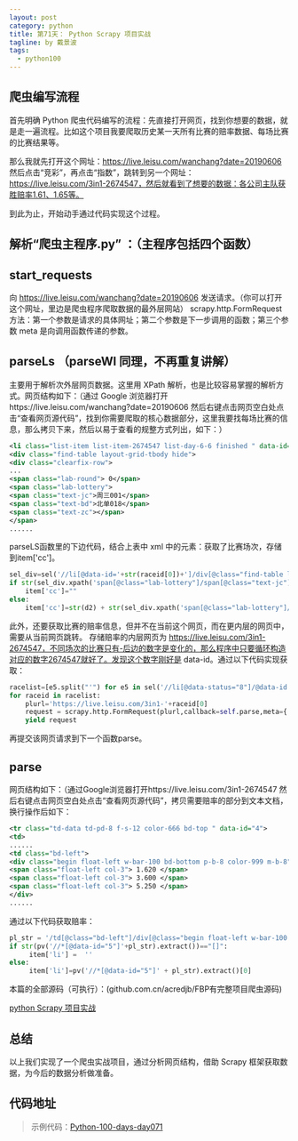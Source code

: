 ```yaml
---
layout: post
category: python
title: 第71天： Python Scrapy 项目实战
tagline: by 戴景波
tags: 
  - python100
---
```


## 爬虫编写流程

首先明确 Python 爬虫代码编写的流程：先直接打开网页，找到你想要的数据，就是走一遍流程。比如这个项目我要爬取历史某一天所有比赛的赔率数据、每场比赛的比赛结果等。

那么我就先打开这个网址：https://live.leisu.com/wanchang?date=20190606 然后点击“竞彩”，再点击“指数”，跳转到另一个网址：https://live.leisu.com/3in1-2674547，然后就看到了想要的数据：各公司主队获胜赔率1.61、1.65等。

到此为止，开始动手通过代码实现这个过程。

<!--more-->

## 解析“爬虫主程序.py” ：（主程序包括四个函数）

## start_requests 

向 https://live.leisu.com/wanchang?date=20190606 发送请求。（你可以打开这个网址，里边是爬虫程序爬取数据的最外层网站）
scrapy.http.FormRequest 方法：第一个参数是请求的具体网址；第二个参数是下一步调用的函数；第三个参数 meta 是向调用函数传递的参数。

## parseLs （parseWl 同理，不再重复讲解）

主要用于解析次外层网页数据。这里用 XPath 解析，也是比较容易掌握的解析方式。网页结构如下：（通过 Google 浏览器打开https://live.leisu.com/wanchang?date=20190606 然后右键点击网页空白处点击“查看网页源代码”，找到你需要爬取的核心数据部分，这里我要找每场比赛的信息，那么拷贝下来，然后以易于查看的规整方式列出，如下：）

```xml
<li class="list-item list-item-2674547 list-day-6-6 finished " data-id="2674547" data-status="8" data-eventid="2906" data-status-name="finished" data-nowtime="1559760300" data-realtime="1559764089" data-eventlevels="1" data-halftime="45,15" data-lottery="周三001,北单018," data-asian-name="name-0.25" data-daxiao-name="name-2.5" data-asian="1.125,0.25,0.78,0" data-daxiao="0.99,2.5,0.91,0" data-home-icon="8863b9e186e3580aa6dec29f19155d3a.png" data-away-icon="f84be480c54f0ff871b91fab14a36b36.png" style="height:41px;">
<div class="find-table layout-grid-tbody hide">
<div class="clearfix-row">
...
<span class="lab-round"> 0</span> 
<span class="lab-lottery"> 
<span class="text-jc">周三001</span> 
<span class="text-bd">北单018</span> 
<span class="text-zc"></span>
</span> 
......
```

parseLS函数里的下边代码，结合上表中 xml 中的元素：获取了比赛场次，存储到item['cc']。

```python
sel_div=sel('//li[@data-id='+str(raceid[0])+']/div[@class="find-table layout-grid-tbody hide"]/div[@class="clearfix-row"]')
if str(sel_div.xpath('span[@class="lab-lottery"]/span[@class="text-jc"]/text()').extract()) == "[]":
    item['cc']=""
else:
    item['cc']=str(d2) + str(sel_div.xpath('span[@class="lab-lottery"]/span[@class="text-jc"]/text()').extract()[0])
```

此外，还要获取比赛的赔率信息，但并不在当前这个网页，而在更内层的网页中，需要从当前网页跳转。
存储赔率的内层网页为 https://live.leisu.com/3in1-2674547，不同场次的比赛只有-后边的数字是变化的，那么程序中只要循环构造对应的数字2674547就好了。发现这个数字刚好是 data-id。通过以下代码实现获取：

```python
racelist=[e5.split("'") for e5 in sel('//li[@data-status="8"]/@data-id').extract()]
for raceid in racelist:
    plurl='https://live.leisu.com/3in1-'+raceid[0]
    request = scrapy.http.FormRequest(plurl,callback=self.parse,meta={'item':item})
    yield request
```
再提交该网页请求到下一个函数parse。

## parse

网页结构如下：（通过Google浏览器打开https://live.leisu.com/3in1-2674547 然后右键点击网页空白处点击“查看网页源代码”，拷贝需要赔率的部分到文本文档，换行操作后如下：
```xml
<tr class="td-data td-pd-8 f-s-12 color-666 bd-top " data-id="4">
<td> 
......
<td class="bd-left">
<div class="begin float-left w-bar-100 bd-bottom p-b-8 color-999 m-b-8">
<span class="float-left col-3"> 1.620 </span>
<span class="float-left col-3"> 3.600 </span> 
<span class="float-left col-3"> 5.250 </span>
</div>
......
```
通过以下代码获取赔率：
```python
pl_str = '/td[@class="bd-left"]/div[@class="begin float-left w-bar-100 bd-bottom p-b-8 color-999 m-b-8"]/span[@class="float-left col-3"]/text()'
if str(pv('//*[@data-id="5"]'+pl_str).extract())=="[]":
     item['li'] =  ''
else:
     item['li']=pv('//*[@data-id="5"]' + pl_str).extract()[0]
```

本篇的全部源码（可执行）：(github.com.cn/acredjb/FBP有完整项目爬虫源码)

[python Scrapy 项目实战](https://github.com/JustDoPython/python-100-day/tree/master/day-071)

## 总结

以上我们实现了一个爬虫实战项目，通过分析网页结构，借助 Scrapy 框架获取数据，为今后的数据分析做准备。

## 代码地址



> 示例代码：[Python-100-days-day071](https://github.com/JustDoPython/python-100-day/tree/master/day-071)

